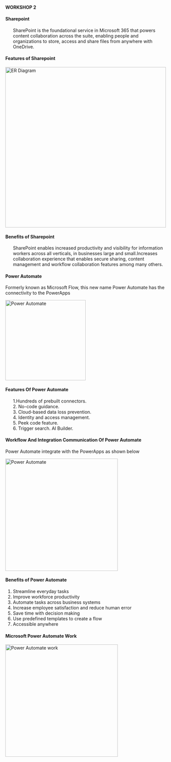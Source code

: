 ####  WORKSHOP 2
#### Sharepoint
<p> <ul>SharePoint is the foundational service in Microsoft 365 that powers content collaboration across the suite, enabling people and organizations to store, access and share files from anywhere with OneDrive.</ul></p>

#### Features of Sharepoint
<img width="500" alt="ER Diagram" src="https://user-images.githubusercontent.com/98137201/199834048-bae42974-dd00-4fe0-8380-5da8add5bec5.png">

#### Benefits of Sharepoint
<p><ul>SharePoint enables increased productivity and visibility for information workers across all verticals, in businesses large and small.Increases collaboration experience that enables secure sharing, content management and workflow collaboration features among many others.</ul></p>

#### Power Automate
Formerly known as Microsoft Flow, this new name Power Automate has the connectivity to the PowerApps

<img width="250" alt="Power Automate" src="https://user-images.githubusercontent.com/98132897/199836615-91a4c9c4-9c91-4ae5-91e2-43f140b8faa6.png">

#### Features Of Power Automate
<ol> 1.Hundreds of prebuilt connectors.<br>
2. No-code guidance.<br>
3. Cloud-based data loss prevention.<br>
4. Identity and access management.<br>
5. Peek code feature.<br>
6. Trigger search.
AI Builder.<br></ol>

#### Workflow And Integration Communication Of Power Automate
<p> Power Automate integrate with the PowerApps as shown below </p>
<img width="350" alt="Power Automate" src="https://user-images.githubusercontent.com/98132897/199841152-a35a82e0-84b4-4411-a572-c329c2d1c5e6.png">

#### Benefits of Power Automate
1. Streamline everyday tasks
2. Improve workforce productivity
3. Automate tasks across business systems
4. Increase employee satisfaction and reduce human error
5. Save time with decision making
6. Use predefined templates to create a flow
7. Accessible anywhere
#### Microsoft Power Automate Work 
<img width="350" alt="Power Automate work" src="https://user-images.githubusercontent.com/98132897/202505602-bc5afae0-28d1-4ebd-997e-e8355be2f90e.png">
